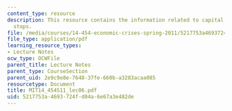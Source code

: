 ```yaml
---
content_type: resource
description: This resource contains the information related to capital flows and sudden
  stops.
file: /media/courses/14-454-economic-crises-spring-2011/5217753a4693724fd04a6e67a3e482de_MIT14_454S11_lec06.pdf
file_type: application/pdf
learning_resource_types:
- Lecture Notes
ocw_type: OCWFile
parent_title: Lecture Notes
parent_type: CourseSection
parent_uid: 2e9c9e8e-7648-37fe-660b-a3283acaa085
resourcetype: Document
title: MIT14_454S11_lec06.pdf
uid: 5217753a-4693-724f-d04a-6e67a3e482de
---
```

